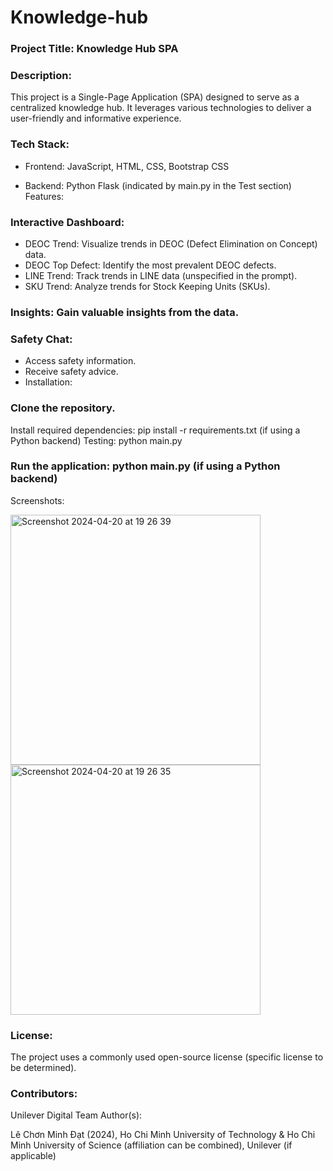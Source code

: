 # Knowledge-hub
### Project Title: Knowledge Hub SPA

### Description:

This project is a Single-Page Application (SPA) designed to serve as a centralized knowledge hub. It leverages various technologies to deliver a user-friendly and informative experience.

### Tech Stack:

- Frontend: JavaScript, HTML, CSS, Bootstrap CSS

- Backend: Python Flask (indicated by main.py in the Test section)
Features:

### Interactive Dashboard:
- DEOC Trend: Visualize trends in DEOC (Defect Elimination on Concept) data.
- DEOC Top Defect: Identify the most prevalent DEOC defects.
- LINE Trend: Track trends in LINE data (unspecified in the prompt).
- SKU Trend: Analyze trends for Stock Keeping Units (SKUs).
### Insights: Gain valuable insights from the data.
### Safety Chat:
- Access safety information.
- Receive safety advice.
- Installation:

### Clone the repository.
Install required dependencies: 
    pip install -r requirements.txt (if using a Python backend)
Testing:
    python main.py

### Run the application: python main.py (if using a Python backend)
Screenshots:

<img width="400" alt="Screenshot 2024-04-20 at 19 26 39" src="https://github.com/Unilever-Digital/deoc-dashboard-hcl/assets/93373784/f25ecbcc-a5a7-4d56-b8e9-63612b127baf">
<img width="400" alt="Screenshot 2024-04-20 at 19 26 35" src="https://github.com/Unilever-Digital/deoc-dashboard-hcl/assets/93373784/7fc9070c-5b74-4a76-a665-1f0e1607219b">

### License:

The project uses a commonly used open-source license (specific license to be determined).

### Contributors:

Unilever Digital Team
Author(s):

Lê Chơn Minh Đạt (2024), Ho Chi Minh University of Technology & Ho Chi Minh University of Science (affiliation can be combined), Unilever (if applicable)
